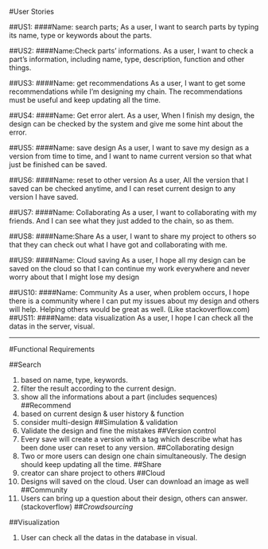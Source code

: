 #User Stories

##US1:
####Name: search parts;
As a user, I want to search parts by typing its name, type or keywords about the parts.

##US2:
####Name:Check parts’ informations.
As a user, I want to check a part’s information, including name, type, description, function and other things.

##US3:
####Name: get recommendations
As a user, I want to get some recommendations while I’m designing my chain. The recommendations must be useful and keep updating all the time.

##US4:
####Name: Get error alert.
As a user, When I finish my design, the design can be checked by the system and give me some hint about the error.

##US5:
####Name: save design
As a user, I want to save my design as a version from time to time, and I want to name current version so that what just be finished can be saved.

##US6:
####Name: reset to other version
As a user, All the version that I saved can be checked anytime, and I can reset current design to any version I have saved.

##US7:
####Name: Collaborating
As a user, I want to collaborating with my friends. And I can see what they just added to the chain, so as them.

##US8:
####Name:Share
As a user, I want to share my project to others so that they can check out what I have got and collaborating with me.

##US9: 
####Name: Cloud saving
As a user, I hope all my design can be saved on the cloud so that I can continue my work everywhere and never worry about that I might lose my design

##US10:
####Name: Community
As a user, when problem occurs, I hope there is a community where I can put my issues about my design and others will help. Helping others would be great as well. (Like stackoverflow.com)
##US11:
####Name: data visualization
As a user, I hope I can check all the datas in the server, visual.

---

#Functional Requirements

##Search
1. based on name, type, keywords.
2. filter the result according to the current design.
3. show all the informations about a part (includes sequences)
##Recommend
1. based on current design & user history & function
2. consider multi-design
##Simulation & validation
1. Validate the design and fine the mistakes
##Version control
1. Every save will create a version with a tag which describe what has been done
user can reset to any version.
##Collaborating design
1. Two or more users can design one chain simultaneously. The design should keep updating all the time.
##Share
1. creator can share project to others
##Cloud
1. Designs will saved on the cloud. User can download an image as well
##Community
1. Users can bring up a question about their design, others can answer.(stackoverflow)
##*Crowdsourcing*

##Visualization
1. User can check all the datas in the database in visual.


